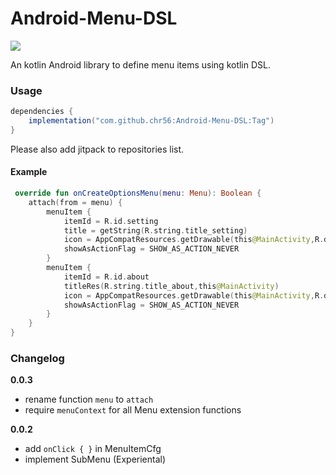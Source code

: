 # Android-Menu-DSL

[![](https://jitpack.io/v/chr56/Android-Menu-DSL.svg)](https://jitpack.io/#chr56/Android-Menu-DSL)

An kotlin Android library to define menu items using kotlin DSL.

### Usage

```groovy
dependencies {
    implementation("com.github.chr56:Android-Menu-DSL:Tag")
}
```

Please also add jitpack to repositories list.

#### Example

```kotlin
 override fun onCreateOptionsMenu(menu: Menu): Boolean {
    attach(from = menu) {
        menuItem {
            itemId = R.id.setting
            title = getString(R.string.title_setting)
            icon = AppCompatResources.getDrawable(this@MainActivity,R.drawable.ic_settings_white_24dp)
            showAsActionFlag = SHOW_AS_ACTION_NEVER
        }
        menuItem {
            itemId = R.id.about
            titleRes(R.string.title_about,this@MainActivity)
            icon = AppCompatResources.getDrawable(this@MainActivity,R.drawable.ic_info_outline_white_24dp)
            showAsActionFlag = SHOW_AS_ACTION_NEVER
        }
    }
}
```

### Changelog

**0.0.3**

- rename function `menu` to `attach`
- require `menuContext` for all Menu extension functions

**0.0.2**

- add `onClick { }` in MenuItemCfg
- implement SubMenu (Experiental)
